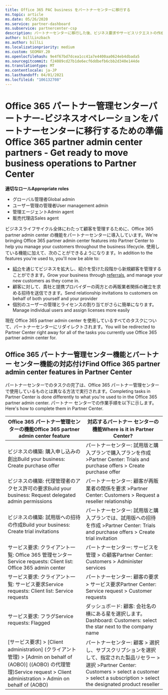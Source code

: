 ```yaml
---
title: Office 365 PAC business をパートナーセンターに移行する
ms.topic: article
ms.date: 05/26/2020
ms.service: partner-dashboard
ms.subservice: partnercenter-csp
description: パートナーセンターに移行した後、ビジネス要求やサービスリクエストの作成など、一般的な Office 365 Partner Admin Center (PAC) 機能を見つけます。
author: billLinzbach
ms.author: billLi
ms.localizationpriority: medium
ms.custom: SEOMAY.20
ms.openlocfilehash: 9e4f67bd7dcea1cc41a7e4400aa0624eb4dbada5
ms.sourcegitcommit: f24089cd27b1de6ecf6ddbefb6cbb2d340e144de
ms.translationtype: MT
ms.contentlocale: ja-JP
ms.lasthandoff: 04/01/2021
ms.locfileid: "106132708"
---
```

# <a name="office-365-partner-admin-center-partners---get-ready-to-move-business-operations-to-partner-center"></a><span data-ttu-id="79455-103">Office 365 パートナー管理センターパートナー-ビジネスオペレーションをパートナーセンターに移行するための準備</span><span class="sxs-lookup"><span data-stu-id="79455-103">Office 365 partner admin center partners - Get ready to move business operations to Partner Center</span></span>

<span data-ttu-id="79455-104">**適切なロール**</span><span class="sxs-lookup"><span data-stu-id="79455-104">**Appropriate roles**</span></span>

- <span data-ttu-id="79455-105">グローバル管理者</span><span class="sxs-lookup"><span data-stu-id="79455-105">Global admin</span></span>
- <span data-ttu-id="79455-106">ユーザー管理の管理者</span><span class="sxs-lookup"><span data-stu-id="79455-106">User management admin</span></span>
- <span data-ttu-id="79455-107">管理エージェント</span><span class="sxs-lookup"><span data-stu-id="79455-107">Admin agent</span></span>
- <span data-ttu-id="79455-108">販売代理店</span><span class="sxs-lookup"><span data-stu-id="79455-108">Sales agent</span></span>

<span data-ttu-id="79455-109">ビジネスライフサイクル全体にわたって顧客を管理するために、Office 365 partner admin center の機能をパートナーセンターに導入しています。</span><span class="sxs-lookup"><span data-stu-id="79455-109">We're bringing Office 365 partner admin center features into Partner Center to help you manage your customers throughout the business lifecycle.</span></span> <span data-ttu-id="79455-110">使用している機能に加えて、次のことができるようになります。</span><span class="sxs-lookup"><span data-stu-id="79455-110">In addition to the features you're used to, you'll now be able to:</span></span>

- <span data-ttu-id="79455-111">[紹介](referrals.md)を通じてビジネスを拡大し、紹介を受けた段階から新規顧客を管理することができます。</span><span class="sxs-lookup"><span data-stu-id="79455-111">Grow your business through [referrals](referrals.md), and manage your new customers as they come in.</span></span>
- <span data-ttu-id="79455-112">顧客に対して、貴社と提携プロバイダーの両方との再販業者関係の確立を求める招待を送信できます。</span><span class="sxs-lookup"><span data-stu-id="79455-112">Send relationship invitations to customers on behalf of both yourself and your provider</span></span>
- <span data-ttu-id="79455-113">個別のユーザーの管理とライセンスの割り当てがさらに簡単になります。</span><span class="sxs-lookup"><span data-stu-id="79455-113">Manage individual users and assign licenses more easily</span></span>

<span data-ttu-id="79455-114">現在 Office 365 partner admin center を使用しているすべてのタスクについて、パートナーセンターにリダイレクトされます。</span><span class="sxs-lookup"><span data-stu-id="79455-114">You will be redirected to Partner Center right away for all of the tasks you currently use Office 365 partner admin center for.</span></span>

## <a name="find-office-365-partner-admin-center-features-in-partner-center"></a><span data-ttu-id="79455-115">Office 365 パートナー管理センター機能とパートナー センター機能の対応付け</span><span class="sxs-lookup"><span data-stu-id="79455-115">Find Office 365 partner admin center features in Partner Center</span></span>

<span data-ttu-id="79455-116">パートナーセンターでのタスクの完了は、Office 365 パートナー管理センターで使用しているものとは異なる方法で実行されます。</span><span class="sxs-lookup"><span data-stu-id="79455-116">Completing tasks in Partner Center is done differently to what you're used to in the Office 365 partner admin center.</span></span> <span data-ttu-id="79455-117">パートナー センターでの作業手順を以下に示します。</span><span class="sxs-lookup"><span data-stu-id="79455-117">Here's how to complete them in Partner Center.</span></span>

| <span data-ttu-id="79455-118">Office 365 パートナー管理センターの機能</span><span class="sxs-lookup"><span data-stu-id="79455-118">Office 365 partner admin center feature</span></span>                       | <span data-ttu-id="79455-119">対応するパートナー センターの機能</span><span class="sxs-lookup"><span data-stu-id="79455-119">Where is it in Partner Center?</span></span> | 
|   -----------------------------------------------  | -------------- |
| <span data-ttu-id="79455-120">ビジネスの構築: 購入申し込みの創出</span><span class="sxs-lookup"><span data-stu-id="79455-120">Build your business: Create purchase offer</span></span> | <span data-ttu-id="79455-121">パートナーセンター: 試用版と購入プランで購入プランを作成 ></span><span class="sxs-lookup"><span data-stu-id="79455-121">Partner Center: Trials and purchase offers > Create purchase offer</span></span> |
| <span data-ttu-id="79455-122">ビジネスの構築: 代理管理者のアクセス許可の要求</span><span class="sxs-lookup"><span data-stu-id="79455-122">Build your business: Request delegated admin permissions</span></span> | <span data-ttu-id="79455-123">パートナーセンター: 顧客が再販業者の関係を要求 ></span><span class="sxs-lookup"><span data-stu-id="79455-123">Partner Center: Customers > Request a reseller relationship</span></span> |
| <span data-ttu-id="79455-124">ビジネスの構築: 試用版への招待の作成</span><span class="sxs-lookup"><span data-stu-id="79455-124">Build your business: Create trial invitations</span></span> | <span data-ttu-id="79455-125">パートナーセンター: 試用版と購入プランでは、試用版への招待を作成 ></span><span class="sxs-lookup"><span data-stu-id="79455-125">Partner Center: Trials and purchase offers > Create trial invitation</span></span> |
| <span data-ttu-id="79455-126">サービス要求: クライアント一覧: Office 365 管理センター</span><span class="sxs-lookup"><span data-stu-id="79455-126">Service requests: Client list: Office 365 admin center</span></span> | <span data-ttu-id="79455-127">パートナーセンター: サービスを管理 > の顧客</span><span class="sxs-lookup"><span data-stu-id="79455-127">Partner Center: Customers > Administer services</span></span> |
| <span data-ttu-id="79455-128">サービス要求: クライアント一覧: サービス要求</span><span class="sxs-lookup"><span data-stu-id="79455-128">Service requests: Client list: Service requests</span></span> | <span data-ttu-id="79455-129">パートナーセンター: 顧客の要求 > サービス要求</span><span class="sxs-lookup"><span data-stu-id="79455-129">Partner Center: Service request > Customer requests</span></span> |
| <span data-ttu-id="79455-130">サービス要求: フラグ</span><span class="sxs-lookup"><span data-stu-id="79455-130">Service requests: Flagged</span></span> | <span data-ttu-id="79455-131">ダッシュボード: 顧客: 会社名の横にある星を選択します。</span><span class="sxs-lookup"><span data-stu-id="79455-131">Dashboard: Customers: select the star next to the company name</span></span> |
| <span data-ttu-id="79455-132">[サービス要求] > [Client administration] (クライアント管理) > [Admin on behalf of (AOBO)] ((AOBO) の代理管理)</span><span class="sxs-lookup"><span data-stu-id="79455-132">Service request > Client administration > Admin on behalf of (AOBO)</span></span> | <span data-ttu-id="79455-133">パートナーセンター: 顧客 > 選択し、サブスクリプションを選択して、指定された製品リセラー > 選択 ></span><span class="sxs-lookup"><span data-stu-id="79455-133">Partner Center: Customers > select a customer > select a subscription > select the designated product reseller</span></span> |

